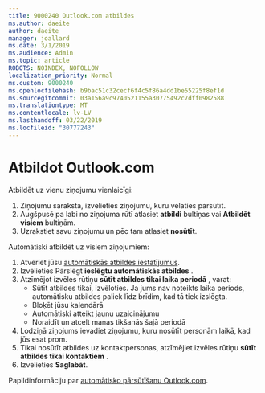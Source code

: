 ```yaml
---
title: 9000240 Outlook.com atbildes
ms.author: daeite
author: daeite
manager: joallard
ms.date: 3/1/2019
ms.audience: Admin
ms.topic: article
ROBOTS: NOINDEX, NOFOLLOW
localization_priority: Normal
ms.custom: 9000240
ms.openlocfilehash: b9bac51c32cecf6f4c5f86a4dd1be55225f8ef1d
ms.sourcegitcommit: 03a156a9c9740521155a30775492c7dff0982588
ms.translationtype: MT
ms.contentlocale: lv-LV
ms.lasthandoff: 03/22/2019
ms.locfileid: "30777243"
---
```

# <a name="replying-in-outlookcom"></a>Atbildot Outlook.com

Atbildēt uz vienu ziņojumu vienlaicīgi:

1. Ziņojumu sarakstā, izvēlieties ziņojumu, kuru vēlaties pārsūtīt.
2. Augšpusē pa labi no ziņojuma rūtī atlasiet **atbildi** bultiņas vai **Atbildēt visiem** bultiņām.
3. Uzrakstiet savu ziņojumu un pēc tam atlasiet **nosūtīt**.

Automātiski atbildēt uz visiem ziņojumiem:

1. Atveriet jūsu [automātiskās atbildes iestatījumus](https://outlook.live.com/mail/options/mail/automaticReplies/automaticRepliesOption).
2. Izvēlieties Pārslēgt **ieslēgtu automātiskās atbildes** .
3. Atzīmējot izvēles rūtiņu **sūtīt atbildes tikai laika periodā** , varat:
    - Sūtīt atbildes tikai, izvēloties. Ja jums nav noteikts laika periods, automātisku atbildes paliek līdz brīdim, kad tā tiek izslēgta.
    - Bloķēt jūsu kalendārā
    - Automātiski atteikt jaunu uzaicinājumu
    - Noraidīt un atcelt manas tikšanās šajā periodā
4. Lodziņā ziņojums ievadiet ziņojumu, kuru nosūtīt personām laikā, kad jūs esat prom.
5. Tikai nosūtīt atbildes uz kontaktpersonas, atzīmējiet izvēles rūtiņu **sūtīt atbildes tikai kontaktiem** .
6. Izvēlieties **Saglabāt**.

Papildinformāciju par [automātisko pārsūtīšanu Outlook.com](https://support.office.com/article/14614626-9855-48dc-a986-dec81d07b1a0).